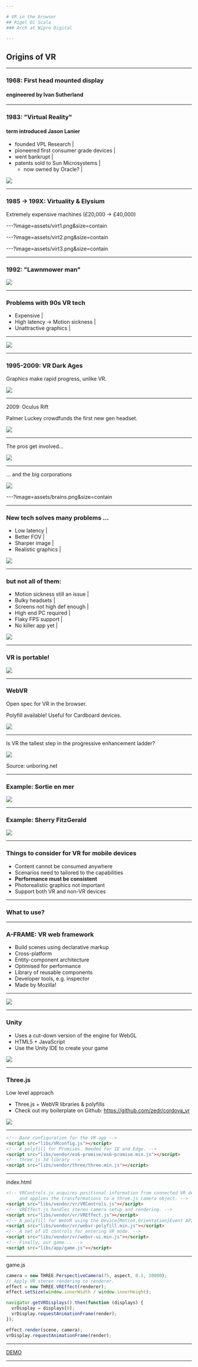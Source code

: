 ```yaml
---

# VR in the browser
## Rigel Di Scala
### Arch at Wipro Digital

---
```


## Origins of VR

---

### 1968: First head mounted display
#### engineered by Ivan Sutherland

---

### 1983: "Virtual Reality"
#### term introduced Jason Lanier
 - founded VPL Research |
 - pioneered first consumer grade devices |
 - went bankrupt |
 - patents sold to Sun Microsystems |
    - now owned by Oracle? |

![](assets/jason.png)

---

### 1985 → 199X: Virtuality & Elysium
Extremely expensive machines (£20,000 → £40,000)

---?image=assets/virt1.png&size=contain

---?image=assets/virt2.png&size=contain

---?image=assets/virt3.png&size=contain

---

### 1992: "Lawnmower man"

![](assets/lawn.png)

---

### Problems with 90s VR tech

 - Expensive |
 - High latency → Motion sickness |
 - Unattractive graphics |

---

![](https://www.youtube.com/embed/v6t69mp0ZhE)

---

### 1995-2009: VR Dark Ages

Graphics make rapid progress, unlike VR.

![](assets/lara.png)


---

2009: Oculus Rift

Palmer Luckey crowdfunds the first new gen headset.

![](assets/oculus.png)

---

The pros get involved...

![](assets/pros.png)

---

... and the big corporations

![](assets/corps.png)

---?image=assets/brains.png&size=contain

---

### New tech solves many problems ...

 - Low latency |
 - Better FOV |
 - Sharper image |
 - Realistic graphics |

![](assets/solves.png)

---

### but not all of them:

 - Motion sickness still an issue |
 - Bulky headsets |
 - Screens not high def enough |
 - High end PC required |
 - Flaky FPS support |
 - No killer app yet |

![](assets/screendoor.png)

---

### VR is portable!

![](assets/daydream.png)

---

### WebVR

Open spec for VR in the browser.

Polyfill available! Useful for Cardboard devices.

![](assets/webvrsupport.png)

---

Is VR the tallest step in the progressive enhancement ladder?

![](assets/chain.png)

Source: unboring.net

---

### Example: Sortie en mer

![](assets/sortie.png)

---

### Example: Sherry FitzGerald

![](assets/sherry.png)

---

### Things to consider for VR for mobile devices

 - Content cannot be consumed anywhere
 - Scenarios need to tailored to the capabilities
 - **Performance must be consistent** 
 - Photorealistic graphics not important
 - Support both VR and non-VR devices

---

### What to use?

---

### A-FRAME: VR web framework

 - Build scenes using declarative markup
 - Cross-platform
 - Entity-component architecture
 - Optimised for performance
 - Library of reusable components
 - Developer tools, e.g. inspector
 - Made by Mozilla!

---

![](https://www.youtube.com/embed/kxrDfX07BGU)

---

### Unity

 - Uses a cut-down version of the engine for WebGL
 - HTML5 + JavaScript
 - Use the Unity IDE to create your game

![](assets/unity.png)

---

### Three.js

Low level approach

 - Three.js + WebVR libraries & polyfills
 - Check out my boilerplate on Github: https://github.com/zedr/cordova_vr

![](assets/cordova.png)

---

```html
<!-- Base configuration for the VR app -->
<script src="libs/VRconfig.js"></script>
<!-- A polyfill for Promises. Needed for IE and Edge. -->
<script src="libs/vendor/es6-promise/es6-promise.min.js"></script>
<!-- three.js 3d library -->
<script src="libs/vendor/three/three.min.js"></script>
```

---

index.html

```html
<!-- VRControls.js acquires positional information from connected VR devices 
     and applies the transformations to a three.js camera object. -->
<script src="libs/vendor/vr/VRControls.js"></script>
<!-- VREffect.js handles stereo camera setup and rendering. -->
<script src="libs/vendor/vr/VREffect.js"></script>
<!-- A polyfill for WebVR using the Device{Motion,Orientation}Event API. -->
<script src="libs/vendor/vr/webvr-polyfill.min.js"></script>
<!-- A set of UI controls for entering VR mode. -->
<script src="libs/vendor/vr/webvr-ui.min.js"></script>
<!-- Finally, our game... -->
<script src="libs/app/game.js"></script>
```

---

game.js

```javascript
camera = new THREE.PerspectiveCamera(75, aspect, 0.1, 10000);
// Apply VR stereo rendering to renderer.
effect = new THREE.VREffect(renderer);
effect.setSize(window.innerWidth / window.innerHeight);
```
```javascript
navigator.getVRDisplays().then(function (displays) {
  vrDisplay = displays[0];
  vrDisplay.requestAnimationFrame(render);
});
```
```javascript
effect.render(scene, camera);
vrDisplay.requestAnimationFrame(render);
```
---

[DEMO](https://github.com/zedr/cordova_vr)

---
